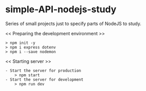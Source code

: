 # simple-API-nodejs-study
Series of small projects just to specify parts of NodeJS to study.

<< Preparing the development environment >>

    > npm init -y
    > npm i express dotenv
    > npm i --save nodemon

<< Starting server >>

    - Start the server for production
        > npm start
    - Start the server for development
        > npm run dev
